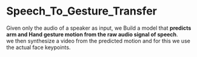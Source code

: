 # **Speech_To_Gesture_Transfer**


Given only the audio of a speaker as input, we Build a model that **predicts arm and Hand gesture motion from the raw audio signal of speech**.\
we then synthesize a video from the predicted motion and for this we use the actual face keypoints.
